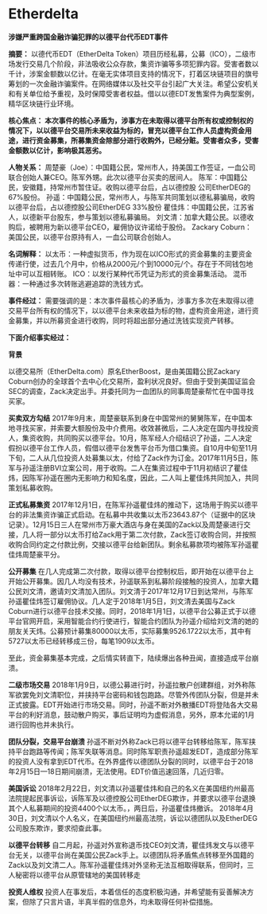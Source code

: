 # Etherdelta
<b>涉嫌严重跨国金融诈骗犯罪的以德平台代币EDT事件</b>

<b>摘要：</b>
以德代币EDT（EtherDelta Token）项目历经私募，公募（ICO），二级市场发行交易几个阶段，非法吸收公众存款，集资诈骗等多项犯罪内容。受害者数以千计，涉案金额数以亿计。在毫无实体项目支持的情况下，打着区块链项目的旗号筹划的一次金融诈骗案件。在网络媒体以及社交平台引起广大关注。希望公安机关和有关单位给予重视，及时保障受害者权益。借以以德EDT发售案件为典型案例，精华区块链行业环境。


<b>核心焦点：
本次事件的核心矛盾为，涉事方在未取得以德平台所有权或控制权的情况下，以以德平台交易所未来收益为标的，冒充以德平台工作人员虚构资金用途，进行资金募集，所募集资金除部分进行收购外，已经分赃。受害者众多，受害金额数以亿计，影响极其恶劣。</b>


<b>人物关系：</b>
周楚豪（Joe）：中国籍公民，常州市人，持美国工作签证，一血公司联合创始人兼CEO。陈军外甥。此次以德平台买卖的居间人。
陈军：中国籍公民，安徽籍，持常州市暂住证。收购以德平台后，占以德控股
公司EtherDEG的67%股份。
孙遥：中国籍公民，常州市人，与陈军共同策划以德私募骗局，收购以德平台后，占以德控股公司EtherDEG 33%股份
瞿佳炜：中国籍公民，江苏省人，以德新平台股东，参与策划以德私募骗局。
刘文清：加拿大籍公民。以德收购后，被聘用为新以德平台CEO，雇佣协议许诺给于股份。
Zackary Coburn：美国公民，以德平台原持有人，一血公司联合创始人。


<b>名词解释：</b>
以太币：一种虚拟货币，作为现在以ICO形式的资金募集的主要资金传递行使，过去几个月中，价格从2000元/个到10000元/个。存在于不同钱包地址中可以互相转账。
ICO：以发行某种代币凭证为形式的资金募集活动。
混币器：一种通过多次转账逃避追踪的洗钱方式。


<b>事件经过：</b>
需要强调的是：本次事件最核心的矛盾为，涉事方多次在未取得以德交易平台所有权的情况下，以以德平台未来收益为标的物，虚构资金用途，进行资金募集，并以所募资金进行收购，同时将超出部分通过洗钱实现资产转移。

<b>下面介绍事实经过：</b>

<b>背景</b>

以德交易所（EtherDelta.com）原名EtherBoost，是由美国籍公民Zackary Coburn创办的全球首个去中心化交易所，盈利状况良好。但由于受到美国证监会SEC的调查，Zack决定出手。并委托同为一血团队的同事周楚豪帮忙在中国寻找买家。

<b>买卖双方勾结</b>
2017年9月末，周楚豪联系到身在中国常州的舅舅陈军，在中国本地寻找买家，并索要大额股份及中介费用。收效甚微后，二人决定在国内寻找投资人，集资收购，共同购买以德平台。10月，陈军经人介绍结识了孙遥，二人决定假扮以德平台工作人员，假借以德平台发售平台币为借口集资。自10月中旬至11月下旬，二人从几位投资人处募集以太，付给了Zack作为订金。2017年11月5日，陈军与孙遥注册BVI立案公司，用于收购。二人在集资过程中于11月初结识了瞿佳炜，因陈军孙遥在圈内无影响力和知名度，因此，二人叫上瞿佳炜共同加入，共同策划私募收购。

<b>正式私募集资</b>
2017年12月1日，在陈军孙遥瞿佳炜的推动下，这场用于购买以德平台的非法集资诈骗正式启动。在私募中共收集以太币23643.87个（证据中的区块记录）。12月15日三人在常州市万豪大酒店与身在美国的Zack以及周楚豪进行交接，几人将一部分以太币打给Zack用于第二次付款，Zack签订收购合同，并按照收购合同约定之付款比例，交接以德平台给新团队。剩余私募款项均被陈军孙遥瞿佳炜周楚豪平分。

<b>公开募集</b>
在几人完成第二次付款，取得以德平台控制权后，即开始在以德平台上开始公开募集。因几人均没有技术，孙遥联系到私募阶段接触的投资人，加拿大籍公民刘文清，邀请刘文清加入团队。刘文清于2017年12月17日到达常州，与陈军孙遥瞿佳炜签订雇佣协议。几人定于2018年1月5日，刘文清去美国与Zack Coburn进行以德平台技术交接。同时，2018年1月1日，以德平台公募正式于以德平台官网开启，采用智能合约行使进行，智能合约团队为孙遥介绍给刘文清的她的朋友关天炜。公募预计募集80000以太币，实际募集9526.1722以太币，其中有5727以太币已经转移成三份，每笔1909以太币。

至此，资金募集基本完成，之后情实转直下，陆续爆出各种丑闻，直接造成平台崩溃。


<b>二级市场交易</b>
2018年1月9日，以德公募进行时，孙遥拉散户创建群组，对外称陈军欲罢免刘文清职位，并挟持平台密码和钱包跑路。尽管外传团队分裂，但是并未正式披露。EDT开始进行市场交易。同时，孙遥不断对外散播EDT将登陆各大交易平台的利好消息，鼓动散户购买，事后证明均为虚假消息，另外，原本允诺的1月进行回购也并未执行。

<b>团队分裂，交易平台崩溃</b>
孙遥不断对外称Zack已将以德平台转移给陈军，陈军挟持平台跑路等传闻；陈军失联等消息。同时陈军职责孙遥超发EDT，造成部分陈军的投资人没有拿到EDT代币。在外界盛传以德团队分裂的同时，以德平台于2018年2月15日—18日期间崩溃，无法使用。EDT价值迅速回落，几近归零。

<b>美国诉讼</b>
2018年2月22日，刘文清以孙遥瞿佳炜和自己的名义在美国纽约州最高法院提起民事诉讼，诉陈军及以德控股公司EtherDEG欺诈，并要求以德平台退换其个人私募期间的投资4400个以太币。，两日后，孙遥瞿佳炜撤诉。
2018年4月30日，刘文清以个人名义，在美国纽约州最高法院，诉讼以德团队以及EtherDEG公司股东欺诈，要求彻查此事。

<b>以德平台转移</b>
自二月起，孙遥对外宣称退币找CEO刘文清，瞿佳炜发文与以德平台无关，以德平台尚在美国公民Zack手上。以德团队将矛盾焦点转移至外国籍的Zack以及刘文清二人。陈军孙遥瞿佳炜对外坚称无法互相取得联系，但同时，三人秘密将以德平台从原管辖地的美国转移走

<b>投资人维权</b>
投资人在事发后，本着信任的态度积极沟通，并希望能有妥善解决方案，但除了只言片语，半真半假的信息外，均未取得任何补偿措施。

